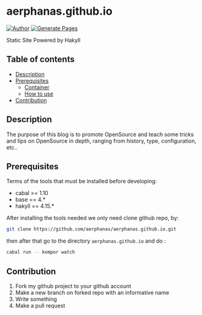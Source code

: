 # aerphanas.github.io

[![Author](https://img.shields.io/badge/author-aerphanas-red.svg)](https://github.com/aerphanas)
[![Generate Pages](https://github.com/aerphanas/aerphanas.github.io/actions/workflows/hakyll.yml/badge.svg)](https://github.com/aerphanas/aerphanas.github.io/actions/workflows/hakyll.yml)

Static Site Powered by Hakyll

## Table of contents
- [Description](#description)
- [Prerequisites](#prerequisites)
  - [Container](#container)
  - [How to use](#how-to-use-kompor)
- [Contribution](#contribution)

## Description

The purpose of this blog is to promote OpenSource and teach some tricks and tips on OpenSource in depth, ranging from history, type, configuration, etc..

## Prerequisites
Terms of the tools that must be installed before developing:

- cabal  >= 1.10
- base   == 4.*
- hakyll == 4.15.*

After installing the tools needed we only need clone github repo, by:

```sh
git clone https://github.com/aerphanas/aerphanas.github.io.git
```

then after that go to the directory ```aerphanas.github.io``` and do :

```sh
cabal run -- kompor watch
```

## Contribution

1. Fork my github project to your github account
2. Make a new branch on forked repo with an informative name
3. Write something
4. Make a pull request
